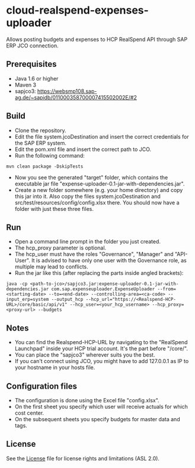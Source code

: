 # cloud-realspend-expenses-uploader

Allows posting budgets and expenses to HCP RealSpend API through SAP ERP JCO connection.

Prerequisites
-------------
- Java 1.6 or higher
- Maven 3
- sapjco3: https://websmp108.sap-ag.de/~sapidb/011000358700007415502002E/#2

Build
-----
- Clone the repository.
- Edit the file system.jcoDestination and insert the correct credentials for the SAP ERP system.
- Edit the pom.xml file and insert the correct path to JCO.
- Run the following command:
```
mvn clean package -DskipTests
```
- Now you see the generated "target" folder, which contains the executable jar file "expense-uploader-0.1-jar-with-dependencies.jar".
- Create a new folder somewhere (e.g. your home directory) and copy this jar into it. Also copy the files system.jcoDestination and src/test/resources/config/config.xlsx there. You should now have a folder with just these three files.

Run
---
- Open a command line prompt in the folder you just created.
- The hcp_proxy parameter is optional.
- The hcp_user must have the roles "Governance", "Manager" and "API-User". It is advised to have only one user with the Governance role, as multiple may lead to conflicts.
- Run the jar like this (after replacing the parts inside angled brackets):
```
java -cp <path-to-jco>/sapjco3.jar:expense-uploader-0.1-jar-with-dependencies.jar com.sap.expenseuploader.ExpenseUploader --from=<starting-date> --to=<end-date> --controlling-area=<ca-code> --input_erp=system --output_hcp --hcp_url="https://<Realspend-HCP-URL>/core/basic/api/v1" --hcp_user=<your_hcp_username> --hcp_proxy=<proxy-url> --budgets
```

Notes
-----
- You can find the Realspend-HCP-URL by navigating to the "RealSpend Launchpad" inside your HCP trial account. It's the part before "/core/".
- You can place the "sapjco3" wherever suits you the best.
- If you can't connect using JCO, you might have to add 127.0.0.1 as IP to your hostname in your hosts file.

Configuration files
-------------------
- The configuration is done using the Excel file "config.xlsx".
- On the first sheet you specify which user will receive actuals for which cost center.
- On the subsequent sheets you specify budgets for master data and tags.

License
-------
See the [License](https://github.com/SAP/cloud-realspend-expenses-uploader/blob/master/License.md) file for license rights and limitations (ASL 2.0).
